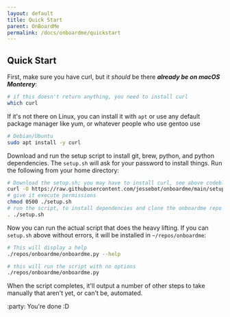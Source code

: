 ```yaml
---
layout: default
title: Quick Start
parent: OnBoardMe
permalink: /docs/onboardme/quickstart
---
```


## Quick Start
First, make sure you have curl, but it *should* be there ***already be on macOS Monterey***:
```bash
# if this doesn't return anything, you need to install curl
which curl
```
If it's not there on Linux, you can install it with `apt` or use any default package manager like yum, or whatever people who use gentoo use
```bash
# Debian/Ubuntu
sudo apt install -y curl
```
Download and run the setup script to install git, brew, python, and python dependencies. The `setup.sh` will ask for your password to install things. Run the following from your home directory:
```bash
# Download the setup.sh; you may have to install curl, see above codeblock
curl -O https://raw.githubusercontent.com/jessebot/onboardme/main/setup.sh
# give it execute permissions
chmod 0500 ./setup.sh
# run the script, to install dependencies and clone the onboardme repo
. ./setup.sh
```

Now you can run the actual script that does the heavy lifting. If you can `setup.sh` above without errors, it will be installed in `~/repos/onboardme`:
```bash
# This will display a help
./repos/onboardme/onboardme.py --help

# this will run the script with no options
./repos/onboardme/onboardme.py
```

When the script completes, it'll output a number of other steps to take manually that aren't yet, or can't be, automated.

:party: You're done :D
